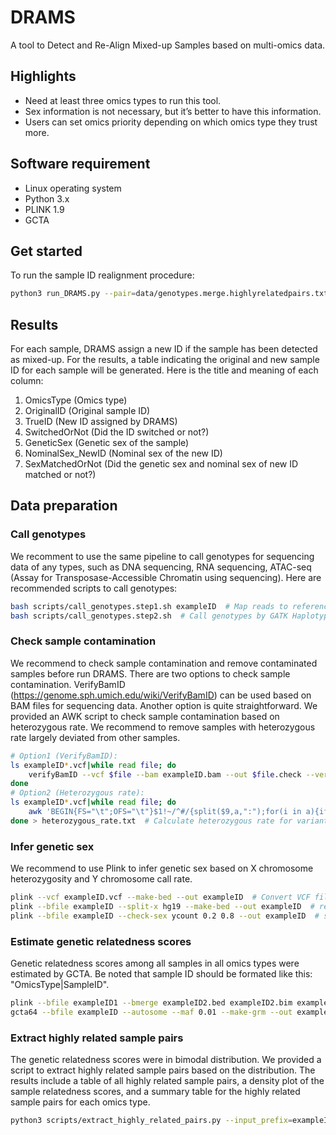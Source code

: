 # DRAMS
A tool to Detect and Re-Align Mixed-up Samples based on multi-omics data.

## Highlights
* Need at least three omics types to run this tool.
* Sex information is not necessary, but it’s better to have this information.
* Users can set omics priority depending on which omics type they trust more.

## Software requirement
* Linux operating system
* Python 3.x
* PLINK 1.9
* GCTA

## Get started
To run the sample ID realignment procedure:
```bash
python3 run_DRAMS.py --pair=data/genotypes.merge.highlyrelatedpairs.txt --prior=data/omics_priority --nsex=data/samplelist.nominalSex --gsex=data/samplelist.snpSex --output=data/res
```

## Results
For each sample, DRAMS assign a new ID if the sample has been detected as mixed-up. For the results, a table indicating the original and new sample ID for each sample will be generated. Here is the title and meaning of each column:
1. OmicsType (Omics type)
1. OriginalID (Original sample ID)
1. TrueID (New ID assigned by DRAMS)
1. SwitchedOrNot (Did the ID switched or not?)
1. GeneticSex (Genetic sex of the sample)
1. NominalSex_NewID (Nominal sex of the new ID)
1. SexMatchedOrNot (Did the genetic sex and nominal sex of new ID matched or not?)
<div style='display: none'>
In addition to this table, DRAMS generates another table that is formated as input for Cytoscape visualization. Please see the guidance below on how to visualize sample relationships using Cytoscape.
</div>

## Data preparation
### Call genotypes
We recomment to use the same pipeline to call genotypes for sequencing data of any types, such as DNA sequencing, RNA sequencing, ATAC-seq (Assay for Transposase-Accessible Chromatin using sequencing). Here are recommended scripts to call genotypes:
```bash
bash scripts/call_genotypes.step1.sh exampleID  # Map reads to reference genome and Base Quality Score Recalibration (BQSR)
bash scripts/call_genotypes.step2.sh  # Call genotypes by GATK HaplotypeCaller
```

### Check sample contamination
We recommend to check sample contamination and remove contaminated samples before run DRAMS. There are two options to check sample contamination. VerifyBamID (https://genome.sph.umich.edu/wiki/VerifyBamID) can be used based on BAM files for sequencing data. Another option is quite straightforward. We provided an AWK script to check sample contamination based on heterozygous rate. We recommend to remove samples with heterozygous rate largely deviated from other samples.
```bash
# Option1 (VerifyBamID):
ls exampleID*.vcf|while read file; do 
    verifyBamID --vcf $file --bam exampleID.bam --out $file.check --verbose --ignoreRG
done
# Option2 (Heterozygous rate):
ls exampleID*.vcf|while read file; do 
    awk 'BEGIN{FS="\t";OFS="\t"}$1!~/^#/{split($9,a,":");for(i in a){if(a[i]=="GQ") GQi=i;if(a[i]=="DP") DPi=i};split($10,a,":");if(a[GQi]<10||a[DPi]<3||a[DPi]>60) next;if($10~/^0\/0/){hom0++}else if($10~/^0\/1/){het++}else if($10~/^1\/1/){hom1++}}END{print "'$file'",hom0,het,hom1,het/(hom0+het+hom1)}' $file
done > heterozygous_rate.txt  # Calculate heterozygous rate for variants with GQ>=10 and 3<=DP<=60.
```

### Infer genetic sex
We recommend to use Plink to infer genetic sex based on X chromosome heterozygosity and Y chromosome call rate.
```bash
plink --vcf exampleID.vcf --make-bed --out exampleID  # Convert VCF file to PLINK file (PLINK 1.9)
plink --bfile exampleID --split-x hg19 --make-bed --out exampleID  # remove X chromosome pseudo-autosomal region
plink --bfile exampleID --check-sex ycount 0.2 0.8 --out exampleID  # sexcheck (Use default 0.2/0.8 F-statistic thresholds temporarily. As the PLINK website noted, the threshold should be determined by eyeballing the distribution of F-estimates)
```

### Estimate genetic relatedness scores
Genetic relatedness scores among all samples in all omics types were estimated by GCTA.
Be noted that sample ID should be formated like this: "OmicsType|SampleID".
```bash
plink --bfile exampleID1 --bmerge exampleID2.bed exampleID2.bim exampleID2.fam --out exampleID.merge  # Merge input files. This step may be run several times if you have multiple input PLINK files.
gcta64 --bfile exampleID --autosome --maf 0.01 --make-grm --out exampleID  # Estimate genetic relatedness by GCTA
```

### Extract highly related sample pairs
The genetic relatedness scores were in bimodal distribution. We provided a script to extract highly related sample pairs based on the distribution. The results include a table of all highly related sample pairs, a density plot of the sample relatedness scores, and a summary table for the highly related sample pairs for each omics type.
```bash
python3 scripts/extract_highly_related_pairs.py --input_prefix=exampleID --output_prefix=exampleID --threshold=0.65 --min_loci=400
```

<div style='display: none'>
### Guidance on visualize highly related sample pairs through Cytoscape
This is not a necessary step for sample ID realignment, but we recommend to visualize the sample relationships to have a better understanding on how the samples switched.
</div>

